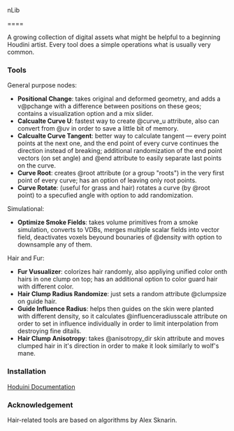 nLib

====

A growing collection of digital assets what might be helpful to a beginning Houdini artist. 
Every tool does a simple operations what is usually very common. 


### Tools

General purpose nodes:
- **Positional Change**: takes original and deformed geometry, and adds a v@pchange with a difference between positions on these geos; contains a visualization option and a mix slider. 
- **Calcualte Curve U**: fastest way to create @curve_u attribute, also can convert from @uv in order to save a little bit of memory.
- **Calcualte Curve Tangent**: better way to calculate tangent — every point points at the next one, and the end point of every curve continues the direction instead of breaking; additional randomization of the end point vectors (on set angle) and @end attribute to easily separate last points on the curve. 
- **Curve Root**: creates @root attribute (or a group "roots") in the very first point of every curve; has an option of leaving only root points.
- **Curve Rotate**: (useful for grass and hair) rotates a curve (by @root point) to a specufied angle with option to add randomization.

Simulational:
- **Optimize Smoke Fields**: takes volume primitives from a smoke simulation, converts to VDBs, merges multiple scalar fields into vector field, deactivates voxels beyound bounaries of @density with option to downsample any of them. 

Hair and Fur:
- **Fur Vusualizer**: colorizes hair randomly, also appliying unified color onth hairs in one clump on top;  has an additional option to color guard hair with different color.
- **Hair Clump Radius Randomize**: just sets a random attribute @clumpsize on guide hair. 
- **Guide Influence Radius**: helps then guides on the skin were planted with different density, so it calculates @influenceradiusscale attribute on order to set in influence individually in order to limit interpolation from destroying fine ditails.  
- **Hair Clump Anisotropy**: takes @anisotropy_dir skin attribute and moves clumped hair in it's direction in order to make it look similarly to wolf's mane.  

### Installation

[Hoduini Documentation](http://www.sidefx.com/docs/houdini/ref/plugins.html)

### Acknowledgement

Hair-related tools are based on algorithms by Alex Sknarin. 
